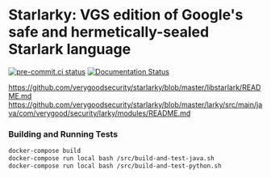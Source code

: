 # Starlarky: VGS edition of Google's safe and hermetically-sealed Starlark language


[![pre-commit.ci status](https://results.pre-commit.ci/badge/github/pre-commit/pre-commit.com/master.svg)](https://results.pre-commit.ci/latest/github/verygoodsecurity/starlarky/master)
[![Documentation Status](https://readthedocs.org/projects/starlarky-devel/badge/?version=latest)](https://starlarky-devel.readthedocs.io/en/latest/?badge=latest)


https://github.com/verygoodsecurity/starlarky/blob/master/libstarlark/README.md
https://github.com/verygoodsecurity/starlarky/blob/master/larky/src/main/java/com/verygood/security/larky/modules/README.md

### Building and Running Tests

```bash
docker-compose build
docker-compose run local bash /src/build-and-test-java.sh
docker-compose run local bash /src/build-and-test-python.sh
```
